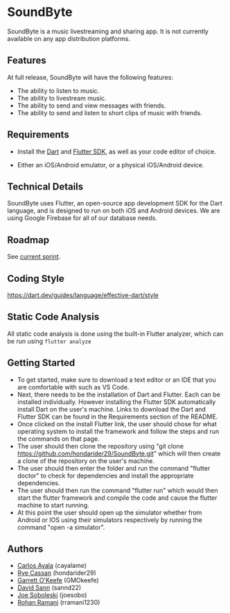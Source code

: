 # SoundByte

SoundByte is a music livestreaming and sharing app. It is not currently available on any app distribution platforms.

## Features

At full release, SoundByte will have the following features:

- The ability to listen to music.
- The ability to livestream music.
- The ability to send and view messages with friends.
- The ability to send and listen to short clips of music with friends.

## Requirements

- Install the [Dart]( https://dart.dev/get-dart ) and [Flutter SDK]( https://flutter.dev/docs/get-started/install ), as well as your code editor of choice.

- Either an iOS/Android emulator, or a physical iOS/Android device.

## Technical Details

SoundByte uses Flutter, an open-source app development SDK for the Dart language, and is designed to run on both iOS and Android devices. We are using Google Firebase for all of our database needs.

## Roadmap

See [current sprint](https://github.com/hondarider29/SoundByte/projects/4).

## Coding Style

https://dart.dev/guides/language/effective-dart/style

## Static Code Analysis

All static code analysis is done using the built-in Flutter analyzer, which can be run using ```flutter analyze```

## Getting Started
- To get started, make sure to download a text editor or an IDE that you are comfortable with such as VS Code. 
- Next, there needs to be the installation of Dart and Flutter. Each can be installed individually. However installing the Flutter SDK automatically install Dart on the user's machine. Links to download the Dart and Flutter SDK can be found in the Requirements section of the README. 
- Once clicked on the install Flutter link, the user should chose for what operating system to install the framework and follow the steps and run the commands on that page. 
- The user should then clone the repository using "git clone https://github.com/hondarider29/SoundByte.git" which will then create a clone of the repository on the user's machine.
- The user should then enter the folder and run the command  "flutter doctor" to check for dependencies and install the appropriate dependencies.
- The user should then run the command "flutter run" which would then start the flutter framework and compile the code and cause the flutter machine to start running.
- At this point the user should open up the simulator whether from Android or IOS using their simulators respectively by running the command "open -a simulator". 

## Authors

- [Carlos Ayala](github.com/cayalame) (cayalame)
- [Rye Cassan](github.com/hondarider29) (hondarider29)
- [Garrett O'Keefe](GMOkeefe) (GMOkeefe)
- [David Sann](github.com/sannd22) (sannd22)
- [Joe Soboleski](github.com/joesobo) (joesobo)
- [Rohan Ramani](github.com/rramani1230) (rramani1230)
